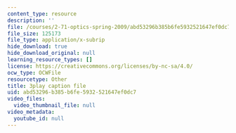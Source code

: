 ```yaml
---
content_type: resource
description: ''
file: /courses/2-71-optics-spring-2009/abd53296b385b6fe5932521647ef0dc7_933cBlGFDcs.srt
file_size: 125173
file_type: application/x-subrip
hide_download: true
hide_download_original: null
learning_resource_types: []
license: https://creativecommons.org/licenses/by-nc-sa/4.0/
ocw_type: OCWFile
resourcetype: Other
title: 3play caption file
uid: abd53296-b385-b6fe-5932-521647ef0dc7
video_files:
  video_thumbnail_file: null
video_metadata:
  youtube_id: null
---
```


